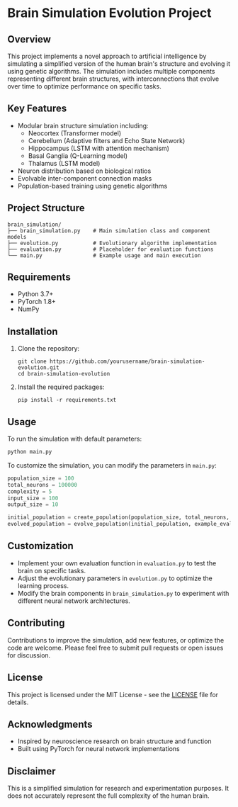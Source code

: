 # Brain Simulation Evolution Project

## Overview

This project implements a novel approach to artificial intelligence by simulating a simplified version of the human brain's structure and evolving it using genetic algorithms. The simulation includes multiple components representing different brain structures, with interconnections that evolve over time to optimize performance on specific tasks.

## Key Features

- Modular brain structure simulation including:
  - Neocortex (Transformer model)
  - Cerebellum (Adaptive filters and Echo State Network)
  - Hippocampus (LSTM with attention mechanism)
  - Basal Ganglia (Q-Learning model)
  - Thalamus (LSTM model)
- Neuron distribution based on biological ratios
- Evolvable inter-component connection masks
- Population-based training using genetic algorithms

## Project Structure

```
brain_simulation/
├── brain_simulation.py    # Main simulation class and component models
├── evolution.py           # Evolutionary algorithm implementation
├── evaluation.py          # Placeholder for evaluation functions
└── main.py                # Example usage and main execution
```

## Requirements

- Python 3.7+
- PyTorch 1.8+
- NumPy

## Installation

1. Clone the repository:
   ```
   git clone https://github.com/yourusername/brain-simulation-evolution.git
   cd brain-simulation-evolution
   ```

2. Install the required packages:
   ```
   pip install -r requirements.txt
   ```

## Usage

To run the simulation with default parameters:

```python
python main.py
```

To customize the simulation, you can modify the parameters in `main.py`:

```python
population_size = 100
total_neurons = 100000
complexity = 5
input_size = 100
output_size = 10

initial_population = create_population(population_size, total_neurons, complexity, input_size, output_size)
evolved_population = evolve_population(initial_population, example_evaluation_function)
```

## Customization

- Implement your own evaluation function in `evaluation.py` to test the brain on specific tasks.
- Adjust the evolutionary parameters in `evolution.py` to optimize the learning process.
- Modify the brain components in `brain_simulation.py` to experiment with different neural network architectures.

## Contributing

Contributions to improve the simulation, add new features, or optimize the code are welcome. Please feel free to submit pull requests or open issues for discussion.

## License

This project is licensed under the MIT License - see the [LICENSE](LICENSE) file for details.

## Acknowledgments

- Inspired by neuroscience research on brain structure and function
- Built using PyTorch for neural network implementations

## Disclaimer

This is a simplified simulation for research and experimentation purposes. It does not accurately represent the full complexity of the human brain.
